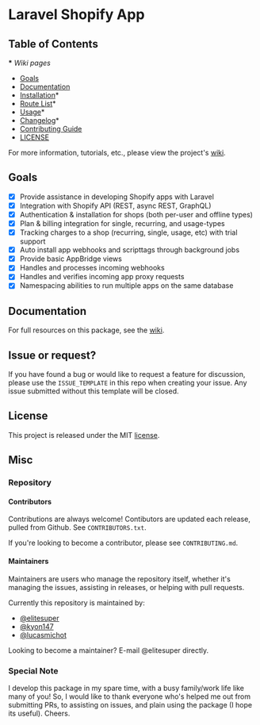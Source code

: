 # Laravel Shopify App


## Table of Contents

__*__ *Wiki pages*

- [Goals](#goals)
- [Documentation](#documentation)
- [Installation](https://github.com/elitesuper/laravel-shopify/wiki/Installation)*
- [Route List](https://github.com/elitesuper/laravel-shopify/wiki/Route-List)*
- [Usage](https://github.com/elitesuper/laravel-shopify/wiki/Usage)*
- [Changelog](https://github.com/elitesuper/laravel-shopify/wiki/Changelog)*
- [Contributing Guide](https://github.com/elitesuper/laravel-shopify/blob/master/CONTRIBUTING.md)
- [LICENSE](#license)

For more information, tutorials, etc., please view the project's [wiki](https://github.com/elitesuper/laravel-shopify/wiki).

## Goals

- [x] Provide assistance in developing Shopify apps with Laravel
- [x] Integration with Shopify API (REST, async REST, GraphQL)
- [x] Authentication & installation for shops (both per-user and offline types)
- [x] Plan & billing integration for single, recurring, and usage-types
- [x] Tracking charges to a shop (recurring, single, usage, etc) with trial support
- [x] Auto install app webhooks and scripttags through background jobs
- [x] Provide basic AppBridge views
- [x] Handles and processes incoming webhooks
- [x] Handles and verifies incoming app proxy requests
- [x] Namespacing abilities to run multiple apps on the same database

## Documentation

For full resources on this package, see the [wiki](https://github.com/elitesuper/laravel-shopify/wiki).


## Issue or request?

If you have found a bug or would like to request a feature for discussion, please use the `ISSUE_TEMPLATE` in this repo when creating your issue. Any issue submitted without this template will be closed.

## License

This project is released under the MIT [license](https://github.com/elitesuper/laravel-shopify/blob/master/LICENSE).

## Misc

### Repository

#### Contributors

Contributions are always welcome! Contibutors are updated each release, pulled from Github. See `CONTRIBUTORS.txt`.

If you're looking to become a contributor, please see `CONTRIBUTING.md`.

#### Maintainers

Maintainers are users who manage the repository itself, whether it's managing the issues, assisting in releases, or helping with pull requests.

Currently this repository is maintained by:

- [@elitesuper](https://github.com/elitesuper)
- [@kyon147](https://github.com/kyon147)
- [@lucasmichot](https://github.com/lucasmichot)

Looking to become a maintainer? E-mail @elitesuper directly.

### Special Note

I develop this package in my spare time, with a busy family/work life like many of you! So, I would like to thank everyone who's helped me out from submitting PRs, to assisting on issues, and plain using the package (I hope its useful). Cheers.
